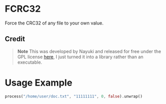 # FCRC32
Force the CRC32 of any file to your own value.
## Credit
> **Note** This was developed by Nayuki and released for free under the GPL license [here](https://www.nayuki.io/page/forcing-a-files-crc-to-any-value), I just turned it into a library rather than an executable.
# Usage Example
```rust
process("/home/user/doc.txt", "11111111", 0, false).unwrap()
